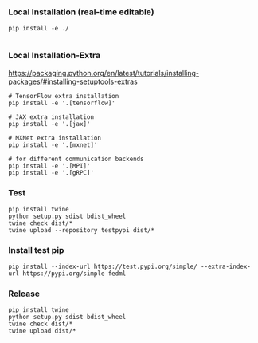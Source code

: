 ### Local Installation (real-time editable)
```
pip install -e ./


```

### Local Installation-Extra

https://packaging.python.org/en/latest/tutorials/installing-packages/#installing-setuptools-extras

```
# TensorFlow extra installation
pip install -e '.[tensorflow]'

# JAX extra installation
pip install -e '.[jax]'

# MXNet extra installation
pip install -e '.[mxnet]'

# for different communication backends
pip install -e '.[MPI]'
pip install -e '.[gRPC]'

```

### Test
```
pip install twine
python setup.py sdist bdist_wheel
twine check dist/*
twine upload --repository testpypi dist/*
```

### Install test pip
```
pip install --index-url https://test.pypi.org/simple/ --extra-index-url https://pypi.org/simple fedml
```

### Release
```
pip install twine
python setup.py sdist bdist_wheel
twine check dist/*
twine upload dist/*
```